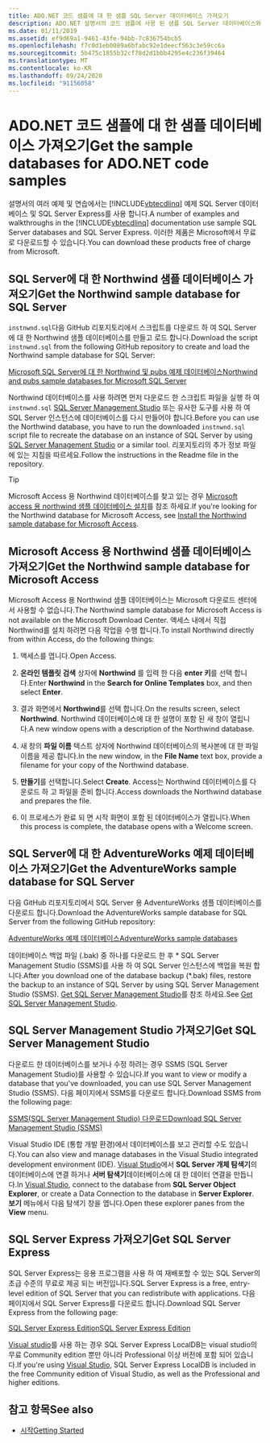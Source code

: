 ```yaml
---
title: ADO.NET 코드 샘플에 대 한 샘플 SQL Server 데이터베이스 가져오기
description: ADO.NET 설명서의 코드 샘플에 사용 된 샘플 SQL Server 데이터베이스와 SQL Server 및 관리 도구를 다운로드 합니다.
ms.date: 01/11/2019
ms.assetid: ef9d69a1-9461-43fe-94bb-7c836754bcb5
ms.openlocfilehash: f7c0d1eb0089a6bfabc92e1deecf563c3e59cc6a
ms.sourcegitcommit: 5b475c1855b32cf78d2d1bbb4295e4c236f39464
ms.translationtype: MT
ms.contentlocale: ko-KR
ms.lasthandoff: 09/24/2020
ms.locfileid: "91156058"
---
```

# <a name="get-the-sample-databases-for-adonet-code-samples"></a><span data-ttu-id="8df70-103">ADO.NET 코드 샘플에 대 한 샘플 데이터베이스 가져오기</span><span class="sxs-lookup"><span data-stu-id="8df70-103">Get the sample databases for ADO.NET code samples</span></span>

<span data-ttu-id="8df70-104">설명서의 여러 예제 및 연습에서는 [!INCLUDE[vbtecdlinq](../../../../../../includes/vbtecdlinq-md.md)] 예제 SQL Server 데이터베이스 및 SQL Server Express를 사용 합니다.</span><span class="sxs-lookup"><span data-stu-id="8df70-104">A number of examples and walkthroughs in the [!INCLUDE[vbtecdlinq](../../../../../../includes/vbtecdlinq-md.md)] documentation use sample SQL Server databases and SQL Server Express.</span></span> <span data-ttu-id="8df70-105">이러한 제품은 Microsoft에서 무료로 다운로드할 수 있습니다.</span><span class="sxs-lookup"><span data-stu-id="8df70-105">You can download these products free of charge from Microsoft.</span></span>

## <a name="get-the-northwind-sample-database-for-sql-server"></a><span data-ttu-id="8df70-106">SQL Server에 대 한 Northwind 샘플 데이터베이스 가져오기</span><span class="sxs-lookup"><span data-stu-id="8df70-106">Get the Northwind sample database for SQL Server</span></span>

<span data-ttu-id="8df70-107">`instnwnd.sql`다음 GitHub 리포지토리에서 스크립트를 다운로드 하 여 SQL Server에 대 한 Northwind 샘플 데이터베이스를 만들고 로드 합니다.</span><span class="sxs-lookup"><span data-stu-id="8df70-107">Download the script `instnwnd.sql` from the following GitHub repository to create and load the Northwind sample database for SQL Server:</span></span>

[<span data-ttu-id="8df70-108">Microsoft SQL Server에 대 한 Northwind 및 pubs 예제 데이터베이스</span><span class="sxs-lookup"><span data-stu-id="8df70-108">Northwind and pubs sample databases for Microsoft SQL Server</span></span>](https://github.com/Microsoft/sql-server-samples/tree/master/samples/databases/northwind-pubs)

<span data-ttu-id="8df70-109">Northwind 데이터베이스를 사용 하려면 먼저 다운로드 한 스크립트 파일을 실행 하 여 `instnwnd.sql` [SQL Server Management Studio](#get_ssms) 또는 유사한 도구를 사용 하 여 SQL Server 인스턴스에 데이터베이스를 다시 만들어야 합니다.</span><span class="sxs-lookup"><span data-stu-id="8df70-109">Before you can use the Northwind database, you have to run the downloaded `instnwnd.sql` script file to recreate the database on an instance of SQL Server by using [SQL Server Management Studio](#get_ssms) or a similar tool.</span></span> <span data-ttu-id="8df70-110">리포지토리의 추가 정보 파일에 있는 지침을 따르세요.</span><span class="sxs-lookup"><span data-stu-id="8df70-110">Follow the instructions in the Readme file in the repository.</span></span>

> [!TIP]
> <span data-ttu-id="8df70-111">Microsoft Access 용 Northwind 데이터베이스를 찾고 있는 경우 [Microsoft access 용 northwind 샘플 데이터베이스 설치](#northwind_access)를 참조 하세요.</span><span class="sxs-lookup"><span data-stu-id="8df70-111">If you're looking for the Northwind database for Microsoft Access, see [Install the Northwind sample database for Microsoft Access](#northwind_access).</span></span>

## <a name="get-the-northwind-sample-database-for-microsoft-access"></a><a name="northwind_access"></a> <span data-ttu-id="8df70-112">Microsoft Access 용 Northwind 샘플 데이터베이스 가져오기</span><span class="sxs-lookup"><span data-stu-id="8df70-112">Get the Northwind sample database for Microsoft Access</span></span>

<span data-ttu-id="8df70-113">Microsoft Access 용 Northwind 샘플 데이터베이스는 Microsoft 다운로드 센터에서 사용할 수 없습니다.</span><span class="sxs-lookup"><span data-stu-id="8df70-113">The Northwind sample database for Microsoft Access is not available on the Microsoft Download Center.</span></span> <span data-ttu-id="8df70-114">액세스 내에서 직접 Northwind를 설치 하려면 다음 작업을 수행 합니다.</span><span class="sxs-lookup"><span data-stu-id="8df70-114">To install Northwind directly from within Access, do the following things:</span></span>

1. <span data-ttu-id="8df70-115">액세스를 엽니다.</span><span class="sxs-lookup"><span data-stu-id="8df70-115">Open Access.</span></span>

1. <span data-ttu-id="8df70-116">**온라인 템플릿 검색** 상자에 **Northwind** 를 입력 한 다음 **enter 키**를 선택 합니다.</span><span class="sxs-lookup"><span data-stu-id="8df70-116">Enter **Northwind** in the **Search for Online Templates** box, and then select **Enter**.</span></span>

1. <span data-ttu-id="8df70-117">결과 화면에서 **Northwind**를 선택 합니다.</span><span class="sxs-lookup"><span data-stu-id="8df70-117">On the results screen, select **Northwind**.</span></span> <span data-ttu-id="8df70-118">Northwind 데이터베이스에 대 한 설명이 포함 된 새 창이 열립니다.</span><span class="sxs-lookup"><span data-stu-id="8df70-118">A new window opens with a description of the Northwind database.</span></span>

1. <span data-ttu-id="8df70-119">새 창의 **파일 이름** 텍스트 상자에 Northwind 데이터베이스의 복사본에 대 한 파일 이름을 제공 합니다.</span><span class="sxs-lookup"><span data-stu-id="8df70-119">In the new window, in the **File Name** text box, provide a filename for your copy of the Northwind database.</span></span>

1. <span data-ttu-id="8df70-120">**만들기**를 선택합니다.</span><span class="sxs-lookup"><span data-stu-id="8df70-120">Select **Create**.</span></span> <span data-ttu-id="8df70-121">Access는 Northwind 데이터베이스를 다운로드 하 고 파일을 준비 합니다.</span><span class="sxs-lookup"><span data-stu-id="8df70-121">Access downloads the Northwind database and prepares the file.</span></span>

1. <span data-ttu-id="8df70-122">이 프로세스가 완료 되 면 시작 화면이 포함 된 데이터베이스가 열립니다.</span><span class="sxs-lookup"><span data-stu-id="8df70-122">When this process is complete, the database opens with a Welcome screen.</span></span>

## <a name="get-the-adventureworks-sample-database-for-sql-server"></a><span data-ttu-id="8df70-123">SQL Server에 대 한 AdventureWorks 예제 데이터베이스 가져오기</span><span class="sxs-lookup"><span data-stu-id="8df70-123">Get the AdventureWorks sample database for SQL Server</span></span>

<span data-ttu-id="8df70-124">다음 GitHub 리포지토리에서 SQL Server 용 AdventureWorks 샘플 데이터베이스를 다운로드 합니다.</span><span class="sxs-lookup"><span data-stu-id="8df70-124">Download the AdventureWorks sample database for SQL Server from the following GitHub repository:</span></span>

[<span data-ttu-id="8df70-125">AdventureWorks 예제 데이터베이스</span><span class="sxs-lookup"><span data-stu-id="8df70-125">AdventureWorks sample databases</span></span>](https://github.com/Microsoft/sql-server-samples/releases/tag/adventureworks)

<span data-ttu-id="8df70-126">데이터베이스 백업 파일 (.bak) 중 하나를 다운로드 한 후 \* SQL Server Management Studio (SSMS)를 사용 하 여 SQL Server 인스턴스에 백업을 복원 합니다.</span><span class="sxs-lookup"><span data-stu-id="8df70-126">After you download one of the database backup (\*.bak) files, restore the backup to an instance of SQL Server by using SQL Server Management Studio (SSMS).</span></span> <span data-ttu-id="8df70-127">[Get SQL Server Management Studio](#get_ssms)를 참조 하세요.</span><span class="sxs-lookup"><span data-stu-id="8df70-127">See [Get SQL Server Management Studio](#get_ssms).</span></span>

## <a name="get-sql-server-management-studio"></a><a name="get_ssms"></a> <span data-ttu-id="8df70-128">SQL Server Management Studio 가져오기</span><span class="sxs-lookup"><span data-stu-id="8df70-128">Get SQL Server Management Studio</span></span>

<span data-ttu-id="8df70-129">다운로드 한 데이터베이스를 보거나 수정 하려는 경우 SSMS (SQL Server Management Studio)를 사용할 수 있습니다.</span><span class="sxs-lookup"><span data-stu-id="8df70-129">If you want to view or modify a database that you've downloaded, you can use SQL Server Management Studio (SSMS).</span></span> <span data-ttu-id="8df70-130">다음 페이지에서 SSMS를 다운로드 합니다.</span><span class="sxs-lookup"><span data-stu-id="8df70-130">Download SSMS from the following page:</span></span>

[<span data-ttu-id="8df70-131">SSMS(SQL Server Management Studio) 다운로드</span><span class="sxs-lookup"><span data-stu-id="8df70-131">Download SQL Server Management Studio (SSMS)</span></span>](/sql/ssms/download-sql-server-management-studio-ssms)

<span data-ttu-id="8df70-132">Visual Studio IDE (통합 개발 환경)에서 데이터베이스를 보고 관리할 수도 있습니다.</span><span class="sxs-lookup"><span data-stu-id="8df70-132">You can also view and manage databases in the Visual Studio integrated development environment (IDE).</span></span> <span data-ttu-id="8df70-133">[Visual Studio](https://www.visualstudio.com/downloads/?utm_medium=microsoft&utm_source=docs.microsoft.com&utm_campaign=button+cta&utm_content=download+vs2019)에서 **SQL Server 개체 탐색기**의 데이터베이스에 연결 하거나 **서버 탐색기**데이터베이스에 대 한 데이터 연결을 만듭니다.</span><span class="sxs-lookup"><span data-stu-id="8df70-133">In [Visual Studio](https://www.visualstudio.com/downloads/?utm_medium=microsoft&utm_source=docs.microsoft.com&utm_campaign=button+cta&utm_content=download+vs2019), connect to the database from **SQL Server Object Explorer**, or create a Data Connection to the database in **Server Explorer**.</span></span> <span data-ttu-id="8df70-134">**보기** 메뉴에서 다음 탐색기 창을 엽니다.</span><span class="sxs-lookup"><span data-stu-id="8df70-134">Open these explorer panes from the **View** menu.</span></span>

## <a name="get-sql-server-express"></a><a name="get_sql"></a> <span data-ttu-id="8df70-135">SQL Server Express 가져오기</span><span class="sxs-lookup"><span data-stu-id="8df70-135">Get SQL Server Express</span></span>

<span data-ttu-id="8df70-136">SQL Server Express는 응용 프로그램을 사용 하 여 재배포할 수 있는 SQL Server의 초급 수준의 무료로 제공 되는 버전입니다.</span><span class="sxs-lookup"><span data-stu-id="8df70-136">SQL Server Express is a free, entry-level edition of SQL Server that you can redistribute with applications.</span></span> <span data-ttu-id="8df70-137">다음 페이지에서 SQL Server Express를 다운로드 합니다.</span><span class="sxs-lookup"><span data-stu-id="8df70-137">Download SQL Server Express from the following page:</span></span>
  
[<span data-ttu-id="8df70-138">SQL Server Express Edition</span><span class="sxs-lookup"><span data-stu-id="8df70-138">SQL Server Express Edition</span></span>](https://www.microsoft.com/sql-server/sql-server-editions-express)

<span data-ttu-id="8df70-139">[Visual studio](https://www.visualstudio.com/downloads/?utm_medium=microsoft&utm_source=docs.microsoft.com&utm_campaign=button+cta&utm_content=download+vs2019)를 사용 하는 경우 SQL Server Express LocalDB는 visual studio의 무료 Community edition 뿐만 아니라 Professional 이상 버전에 포함 되어 있습니다.</span><span class="sxs-lookup"><span data-stu-id="8df70-139">If you're using [Visual Studio](https://www.visualstudio.com/downloads/?utm_medium=microsoft&utm_source=docs.microsoft.com&utm_campaign=button+cta&utm_content=download+vs2019), SQL Server Express LocalDB is included in the free Community edition of Visual Studio, as well as the Professional and higher editions.</span></span>  

## <a name="see-also"></a><span data-ttu-id="8df70-140">참고 항목</span><span class="sxs-lookup"><span data-stu-id="8df70-140">See also</span></span>

- [<span data-ttu-id="8df70-141">시작</span><span class="sxs-lookup"><span data-stu-id="8df70-141">Getting Started</span></span>](getting-started.md)
